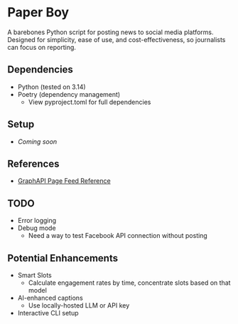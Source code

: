 # Paper Boy
A barebones Python script for posting news to social media platforms. Designed for simplicity, ease of use, and cost-effectiveness, so journalists can focus on reporting.

## Dependencies
- Python (tested on 3.14)
- Poetry (dependency management)
    - View pyproject.toml for full dependencies

## Setup
- _Coming soon_

## References
- [GraphAPI Page Feed Reference](https://developers.facebook.com/docs/graph-api/reference/v21.0/page/feed)

## TODO
- Error logging
- Debug mode
    - Need a way to test Facebook API connection without posting

## Potential Enhancements
- Smart Slots
    - Calculate engagement rates by time, concentrate slots based on that model
- AI-enhanced captions
    - Use locally-hosted LLM or API key
- Interactive CLI setup
